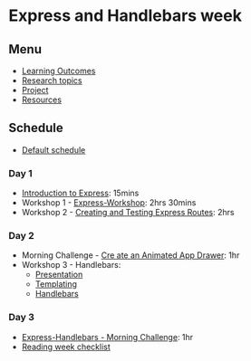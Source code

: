# Express and Handlebars week

## Menu

- [Learning Outcomes](./learning-outcomes.md)
- [Research topics](./research-afternoon.md)
- [Project](./project.md)
- [Resources](./resources)

## Schedule

- [Default schedule](../schedules/default.md)

### Day 1

- [Introduction to Express](https://github.com/foundersandcoders/introduction-to-express): 15mins
- Workshop 1 - [Express-Workshop](https://github.com/foundersandcoders/express-workshop): 2hrs 30mins
- Workshop 2 - [Creating and Testing Express Routes](https://github.com/foundersandcoders/express-and-testing-workshop): 2hrs

### Day 2

- Morning Challenge - [Cre ate an Animated App Drawer](https://github.com/foundersandcoders/morning-challenge-animated-app-drawer): 1hr
- Workshop 3 - Handlebars:
  - [Presentation](https://docs.google.com/presentation/d/1AHAMQxpudl0zwwR2yADIoB7Luf58urJpKaqqTb1dhu0/edit?usp=sharing)
  - [Templating](https://github.com/m4v15/templating/)
  - [Handlebars](https://github.com/m4v15/country-express)

### Day 3

- [Express-Handlebars - Morning Challenge](https://github.com/foundersandcoders/express-handlebars-challenge): 1hr
- [Reading week checklist](https://github.com/webahead/master-reference/blob/master/coursebook/general/reading-week-checklist.md)
